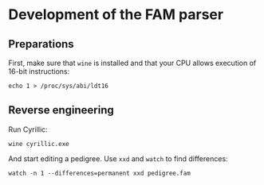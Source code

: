 # Development of the FAM parser

## Preparations
First, make sure that `wine` is installed and that your CPU allows execution of
16-bit instructions:

    echo 1 > /proc/sys/abi/ldt16

## Reverse engineering
Run Cyrillic:

    wine cyrillic.exe

And start editing a pedigree. Use `xxd` and `watch` to find differences:

    watch -n 1 --differences=permanent xxd pedigree.fam
